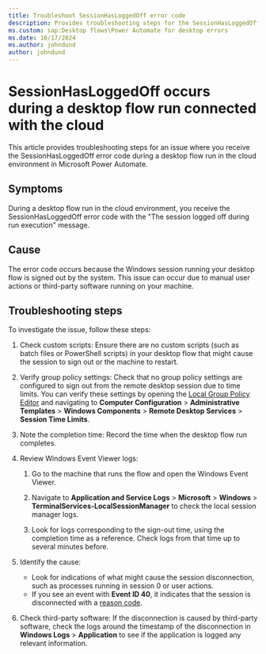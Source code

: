 ```yaml
---
title: Troubleshoot SessionHasLoggedOff error code
description: Provides troubleshooting steps for the SessionHasLoggedOff error code that occurs during a desktop flow run in Microsoft Power Automate.
ms.custom: sap:Desktop flows\Power Automate for desktop errors
ms.date: 10/17/2024
ms.author: johndund 
author: johndund
---
```

# SessionHasLoggedOff occurs during a desktop flow run connected with the cloud

This article provides troubleshooting steps for an issue where you receive the SessionHasLoggedOff error code during a desktop flow run in the cloud environment in Microsoft Power Automate.

## Symptoms

During a desktop flow run in the cloud environment, you receive the SessionHasLoggedOff error code with the "The session logged off during run execution" message.

## Cause

The error code occurs because the Windows session running your desktop flow is signed out by the system. This issue can occur due to manual user actions or third-party software running on your machine.

## Troubleshooting steps

To investigate the issue, follow these steps:

1. Check custom scripts: Ensure there are no custom scripts (such as batch files or PowerShell scripts) in your desktop flow that might cause the session to sign out or the machine to restart.

1. Verify group policy settings: Check that no group policy settings are configured to sign out from the remote desktop session due to time limits. You can verify these settings by opening the [Local Group Policy Editor](/previous-versions/windows/it-pro/windows-server-2012-R2-and-2012/dn789185(v=ws.11)) and navigating to **Computer Configuration** > **Administrative Templates** > **Windows Components** > **Remote Desktop Services** > **Session Time Limits**.

1. Note the completion time: Record the time when the desktop flow run completes.

1. Review Windows Event Viewer logs:

   1. Go to the machine that runs the flow and open the Windows Event Viewer.

   1. Navigate to **Application and Service Logs** > **Microsoft** > **Windows** > **TerminalServices-LocalSessionManager** to check the local session manager logs.

   1. Look for logs corresponding to the sign-out time, using the completion time as a reference. Check logs from that time up to several minutes before.

1. Identify the cause:

   - Look for indications of what might cause the session disconnection, such as processes running in session 0 or user actions.
   - If you see an event with **Event ID 40**, it indicates that the session is disconnected with a [reason code](/windows/win32/termserv/extendeddisconnectreasoncode).

1. Check third-party software: If the disconnection is caused by third-party software, check the logs around the timestamp of the disconnection in **Windows Logs** > **Application** to see if the application is logged any relevant information.
